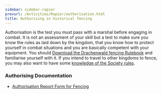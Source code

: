 ```yaml
---
sidebar: sidebar-rapier
prevurl: /Activities/Rapier/authorisation.html
title: Authorising in historical fencing
---
```


Authorisation is the test you must pass with a marshal before engaging in combat. It is not an assessment of your skill but a test to make sure you know the rules as laid down by the kingdom, that you know how to protect yourself in combat situations and you are basically competent with your equipment. You should [Download the Drachenwald fencing Rulebook](https://drachenwald.sca.org/offices/fencing-marshal/) and familiarise yourself with it. If you intend to travel to other kingdoms to fence, you may also want to have some [knowledge of the Society rules](https://www.sca.org/resources/martial-activities/).



### Authorising Documentation
- [Authorisation Report Form for Fencing](https://drachenwald.sca.org/offices/fencing-marshal/)
